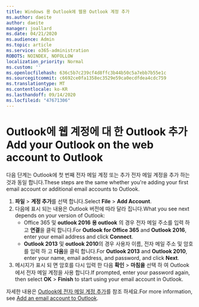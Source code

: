 ```yaml
---
title: Windows 용 Outlook에 웹용 Outlook 계정 추가
ms.author: daeite
author: daeite
manager: joallard
ms.date: 04/21/2020
ms.audience: Admin
ms.topic: article
ms.service: o365-administration
ROBOTS: NOINDEX, NOFOLLOW
localization_priority: Normal
ms.custom: ''
ms.openlocfilehash: 636c5b7c239cf4d8ffc3b44b50c5a7ebb7b55e1c
ms.sourcegitcommit: c6692ce0fa1358ec3529e59ca0ecdfdea4cdc759
ms.translationtype: MT
ms.contentlocale: ko-KR
ms.lasthandoff: 09/14/2020
ms.locfileid: "47671306"
---
```

# <a name="add-your-outlook-on-the-web-account-to-outlook"></a><span data-ttu-id="c7e4f-102">Outlook에 웹 계정에 대 한 Outlook 추가</span><span class="sxs-lookup"><span data-stu-id="c7e4f-102">Add your Outlook on the web account to Outlook</span></span>

<span data-ttu-id="c7e4f-103">다음 단계는 Outlook에 첫 번째 전자 메일 계정 또는 추가 전자 메일 계정을 추가 하는 것과 동일 합니다.</span><span class="sxs-lookup"><span data-stu-id="c7e4f-103">These steps are the same whether you're adding your first email account or additional email accounts to Outlook.</span></span>

1. <span data-ttu-id="c7e4f-104">**파일**  >  **계정 추가**를 선택 합니다.</span><span class="sxs-lookup"><span data-stu-id="c7e4f-104">Select **File** > **Add Account**.</span></span>
1. <span data-ttu-id="c7e4f-105">다음에 표시 되는 내용은 Outlook 버전에 따라 달라 집니다.</span><span class="sxs-lookup"><span data-stu-id="c7e4f-105">What you see next depends on your version of Outlook:</span></span>
    - <span data-ttu-id="c7e4f-106">Office 365 및 **outlook 2016** **용 outlook** 의 경우 전자 메일 주소를 입력 하 고 **연결**을 클릭 합니다.</span><span class="sxs-lookup"><span data-stu-id="c7e4f-106">For **Outlook for Office 365** and **Outlook 2016**, enter your email address and click **Connect**.</span></span>
    - <span data-ttu-id="c7e4f-107">**Outlook 2013** 및 **outlook 2010**의 경우 사용자 이름, 전자 메일 주소 및 암호를 입력 하 고 **다음**을 클릭 합니다.</span><span class="sxs-lookup"><span data-stu-id="c7e4f-107">For **Outlook 2013** and **Outlook 2010**, enter your name, email address, and password, and click **Next**.</span></span>
1. <span data-ttu-id="c7e4f-108">메시지가 표시 되 면 암호를 다시 입력 한 다음 **확인**  >  **마침을** 선택 하 여 Outlook에서 전자 메일 계정을 사용 합니다.</span><span class="sxs-lookup"><span data-stu-id="c7e4f-108">If prompted, enter your password again, then select **OK** > **Finish** to start using your email account in Outlook.</span></span>

<span data-ttu-id="c7e4f-109">자세한 내용은 [Outlook에 전자 메일 계정 추가](https://support.office.com/article/6e27792a-9267-4aa4-8bb6-c84ef146101b)를 참조 하세요.</span><span class="sxs-lookup"><span data-stu-id="c7e4f-109">For more information, see [Add an email account to Outlook](https://support.office.com/article/6e27792a-9267-4aa4-8bb6-c84ef146101b).</span></span>